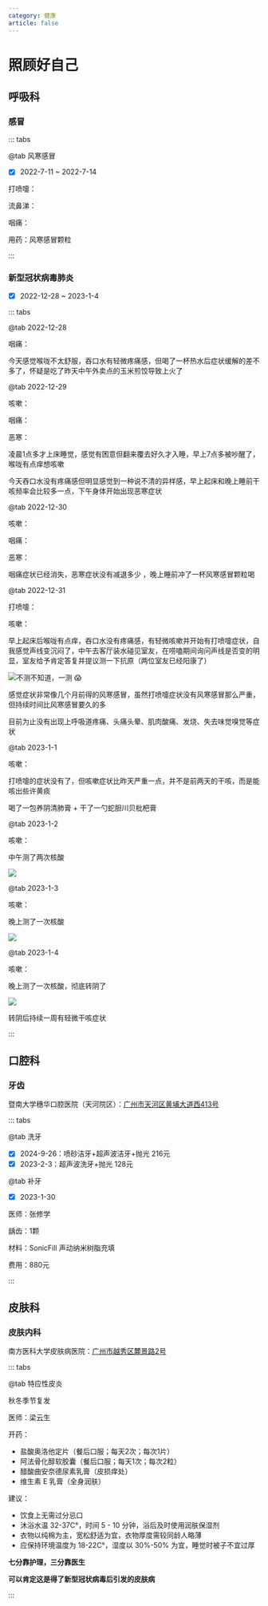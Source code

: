 ```yaml
---
category: 健康
article: false
---
```


# 照顾好自己

## 呼吸科

### 感冒

::: tabs

@tab 风寒感冒

- [x] 2022-7-11 ~ 2022-7-14

打喷嚏：<el-rate :model-value="5" disabled text-color="#ff9900" show-score />

流鼻涕：<el-rate :model-value="3" disabled text-color="#ff9900" show-score />

咽痛：<el-rate :model-value="0.5" disabled text-color="#ff9900" show-score />

用药：风寒感冒颗粒

:::

### 新型冠状病毒肺炎

- [x] 2022-12-28 ~ 2023-1-4

::: tabs

@tab 2022-12-28

咽痛：<el-rate :model-value="2" disabled text-color="#ff9900" show-score />

今天感觉喉咙不太舒服，吞口水有轻微疼痛感，但喝了一杯热水后症状缓解的差不多了，怀疑是吃了昨天中午外卖点的玉米煎饺导致上火了

@tab 2022-12-29

咳嗽：<el-rate :model-value="2.5" disabled text-color="#ff9900" show-score />

咽痛：<el-rate :model-value="2" disabled text-color="#ff9900" show-score />

恶寒：<el-rate :model-value="3" disabled text-color="#ff9900" show-score />

凌晨1点多才上床睡觉，感觉有困意但翻来覆去好久才入睡，早上7点多被吵醒了，喉咙有点痒想咳嗽

今天吞口水没有疼痛感但明显感觉到一种说不清的异样感，早上起床和晚上睡前干咳频率会比较多一点，下午身体开始出现恶寒症状

@tab 2022-12-30

咳嗽：<el-rate :model-value="2" disabled text-color="#ff9900" show-score />

咽痛：<el-rate :model-value="1" disabled text-color="#ff9900" show-score />

恶寒：<el-rate :model-value="3" disabled text-color="#ff9900" show-score />

咽痛症状已经消失，恶寒症状没有减退多少 ，晚上睡前冲了一杯风寒感冒颗粒喝

@tab 2022-12-31

打喷嚏：<el-rate :model-value="2" disabled text-color="#ff9900" show-score />

咳嗽：<el-rate :model-value="1" disabled text-color="#ff9900" show-score />

早上起床后喉咙有点痒，吞口水没有疼痛感，有轻微咳嗽并开始有打喷嚏症状，自我感觉声线变沉闷了，中午去客厅装水碰见室友，在唠嗑期间询问声线是否变的明显，室友给予肯定答复并提议测一下抗原（两位室友已经阳康了）

![不测不知道，一测 :scream:](https://img.sherry4869.com/blog/life/healthy/respiratory/img.jpg)

感觉症状非常像几个月前得的风寒感冒，虽然打喷嚏症状没有风寒感冒那么严重，但持续时间比风寒感冒要久的多

目前为止没有出现上呼吸道疼痛、头痛头晕、肌肉酸痛、发烧、失去味觉嗅觉等症状

@tab 2023-1-1

咳嗽：<el-rate :model-value="3" disabled text-color="#ff9900" show-score />

打喷嚏的症状没有了，但咳嗽症状比昨天严重一点，并不是前两天的干咳，而是能咳出些许黄痰

喝了一包养阴清肺膏 + 干了一勺蛇胆川贝枇杷膏

@tab 2023-1-2

咳嗽：<el-rate :model-value="2" disabled text-color="#ff9900" show-score />

中午测了两次核酸

![](https://img.sherry4869.com/blog/life/healthy/respiratory/img_2.jpg)

@tab 2023-1-3

咳嗽：<el-rate :model-value="2" disabled text-color="#ff9900" show-score />

晚上测了一次核酸

![](https://img.sherry4869.com/blog/life/healthy/respiratory/img_3.jpg)

@tab 2023-1-4

咳嗽：<el-rate :model-value="0.5" disabled text-color="#ff9900" show-score />

晚上测了一次核酸，彻底转阴了

![](https://img.sherry4869.com/blog/life/healthy/respiratory/img_4.jpg)

转阴后持续一周有轻微干咳症状

:::

## 口腔科

### 牙齿

暨南大学穗华口腔医院（天河院区）：<a href="https://ditu.amap.com/place/B0FFFWO27X" target="_blank">广州市天河区黄埔大道西413号</a>

::: tabs

@tab 洗牙

- [x] 2024-9-26：喷砂洁牙+超声波洁牙+抛光 216元
- [x] 2023-2-3：超声波洗牙+抛光 128元

@tab 补牙

- [x] 2023-1-30

医师：张修学

龋齿：1颗

材料：SonicFill 声动纳米树脂充填

费用：880元

:::

## 皮肤科

### 皮肤内科

南方医科大学皮肤病医院：<a href="https://ditu.amap.com/place/B00141JPRS" target="_blank">广州市越秀区麓景路2号</a>

::: tabs

@tab 特应性皮炎

秋冬季节复发

医师：梁云生

开药：

- 盐酸奥洛他定片（餐后口服；每天2次；每次1片）
- 阿法骨化醇软胶囊（餐后口服；每天1次；每次2粒）
- 醋酸曲安奈德尿素乳膏（皮损痒处）
- 维生素 E 乳膏（全身润肤）

建议：

- 饮食上无需过分忌口
- 沐浴水温 32-37C°，时间 5 - 10 分钟，浴后及时使用润肤保湿剂
- 衣物以纯棉为主，宽松舒适为宜，衣物厚度需较同龄人略薄
- 应保持环境温度为 18-22C°，湿度以 30%-50% 为宜，睡觉时被子不宜过厚

**七分靠护理，三分靠医生**

**可以肯定这是得了新型冠状病毒后引发的皮肤病**

:::